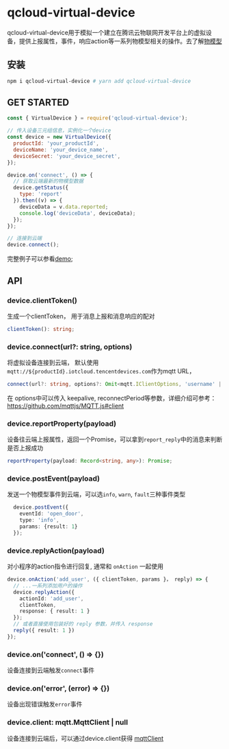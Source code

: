 # qcloud-virtual-device
qcloud-virtual-device用于模拟一个建立在腾讯云物联网开发平台上的虚拟设备，提供上报属性，事件，响应action等一系列物模型相关的操作。去了解[物模型](https://cloud.tencent.com/document/product/1081/34916)

## 安装

```bash
npm i qcloud-virtual-device # yarn add qcloud-virtual-device
```

## GET STARTED

```js
const { VirtualDevice } = require('qcloud-virtual-device');

// 传入设备三元组信息，实例化一个device
const device = new VirtualDevice({
  productId: 'your_productId',
  deviceName: 'your_device_name',
  deviceSecret: 'your_device_secret',
});

device.on('connect', () => {
  // 获取云端最新的物模型数据
  device.getStatus({
    type: 'report'
  }).then((v) => {
    deviceData = v.data.reported;
    console.log('deviceData', deviceData);
  });
});

// 连接到云端
device.connect();
```
完整例子可以参看[demo](./demo/index.js);

## API

### device.clientToken()

生成一个clientToken， 用于消息上报和消息响应的配对
```ts
clientToken(): string;
```

### device.connect(url?: string, options)

将虚拟设备连接到云端， 默认使用`mqtt://${productId}.iotcloud.tencentdevices.com`作为mqtt URL，
```ts
connect(url?: string, options?: Omit<mqtt.IClientOptions, 'username' | 'password'>): mqtt.MqttClient;
```
在 options中可以传入 keepalive, reconnectPeriod等参数，详细介绍可参考： https://github.com/mqttjs/MQTT.js#client


### device.reportProperty(payload)

设备往云端上报属性，返回一个Promise，可以拿到`report_reply`中的消息来判断是否上报成功
```ts
reportProperty(payload: Record<string, any>): Promise;
```

### device.postEvent(payload)
发送一个物模型事件到云端，可以选`info`, `warn`, `fault`三种事件类型

```ts
  device.postEvent({
    eventId: 'open_door',
    type: 'info',
    params: {result: 1}
  });

```
### device.replyAction(payload)

对小程序的action指令进行回复, 通常和 `onAction` 一起使用

```ts
device.onAction('add_user', ({ clientToken, params }， reply) => {
  // ...一系列添加用户的操作
  device.replyAction({
    actionId: 'add_user',
    clientToken,
    response: { result: 1 }
  });
  // 或者直接使用包装好的 reply 参数，并传入 response
  reply({ result: 1 })
});
```

### device.on('connect', () => {})
设备连接到云端触发`connect`事件

### device.on('error', (error) => {})
设备出现错误触发`error`事件

### device.client: mqtt.MqttClient | null

设备连接到云端后，可以通过device.client获得 [mqttClient](https://github.com/mqttjs/MQTT.js#client)

